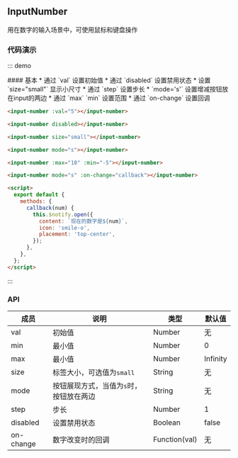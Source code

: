 ## InputNumber

用在数字的输入场景中，可使用鼠标和键盘操作

### 代码演示

::: demo
<summary>
  #### 基本
  * 通过 `val` 设置初始值
  * 通过 `disabled` 设置禁用状态
  * 设置 `size="small"` 显示小尺寸
  * 通过 `step` 设置步长
  * `mode='s'` 设置增减按钮放在input的两边
  * 通过 `max` `min` 设置范围
  * 通过 `on-change` 设置回调
</summary>

```html
<input-number :val="5"></input-number>

<input-number disabled></input-number>

<input-number size="small"></input-number>

<input-number mode="s"></input-number>

<input-number :max="10" :min="-5"></input-number>

<input-number mode="s" :on-change="callback"></input-number>

<script>
  export default {
    methods: {
      callback(num) {
        this.$notify.open({
          content: `现在的数字是${num}`,
          icon: 'smile-o',
          placement: 'top-center',
        });
      },
    },
  };
</script>

```
:::

### API

| 成员        | 说明           | 类型               | 默认值       |
|------------|----------------|--------------------|--------------|
| val    | 初始值   | Number | 无    |
| min    | 最小值   | Number | 0    |
| max | 最小值 | Number | Infinity |
| size | 标签大小，可选值为`small`  | String | 无 |
| mode | 按钮展现方式，当值为`s`时，按钮放在两边  | String | 无 |
| step | 步长 | Number | 1   |
| disabled | 设置禁用状态  | Boolean | false   |
| on-change | 数字改变时的回调  | Function(val) | 无   |


<script>
export default {
  methods: {
    callback(num) {
      this.$notify.open({
        content: `现在的数字是${num}`,
        icon: 'smile-o',
        placement: 'top-center',
      });
    },
  },
};
</script>
